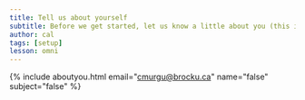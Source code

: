 ```yaml
---
title: Tell us about yourself
subtitle: Before we get started, let us know a little about you (this is option, but helps us out a lot!)
author: cal
tags: [setup]
lesson: omni
---
```



{% include aboutyou.html email="cmurgu@brocku.ca" name="false" subject="false" %}
<br>